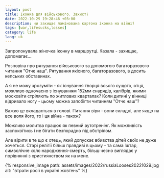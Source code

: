 ```yaml
---
layout: post
title: Іконка для військового. Захист?
date: 2022-10-29 19:28:46 +03:00
description: чи захищає ламінована картона іконка на війні?
tags: [war,lifesucks,losses]
category: life
lang: uk
---
```


Запропонувала жіночка іконку в маршрутці.
Казала - захищає, допомагає...

Розповіла про рятування військового за допомогою багаторазового читання "Отчє наш". 
Рятування якісного, багаторазового, в досить кепських обставинах.

А я не можу зрозуміти - як існування творця всього сущого, отця, можливо одночасно з існуванням 152мм снарядів, калібрів, якими московіти стріляють по житлових кварталах?
Коли дитині у вінниці відривало ногу - цьому можна запобігти читанням "Отчє наш"?

Важко це вкладається в голові.
Питання віри - вони складні, але якщо на все воля його, то і ця війна - також?

Можливо молитва працює як певний аутотренінг.
Як можливість заспокоїтись і не бігати безпорадно під обстрілом.

Але вірити в те що є отець, який допускає вбивства дітей своїх не дуже хочеться.
Старі релігії більш правдиві в цьому - та сама Іштар, символічне коло народження-смерть, більш чесно виглядає у порівнянні з християнством як на мене.

{% responsive_image path: assets/images/2022/russiaLooses20221029.jpg alt: "втрати росії в україні жовтень" %}
